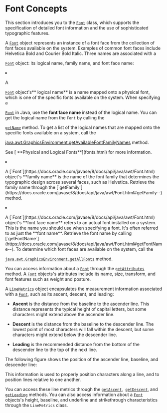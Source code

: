 
# Font Concepts

This section introduces you to the 
[`Font`](https://docs.oracle.com/javase/8/docs/api/java/awt/Font.html) class, which supports the specification of detailed font information and the use of sophisticated typographic features.

A 
[`Font`](https://docs.oracle.com/javase/8/docs/api/java/awt/Font.html) object represents an instance of a font face from the collection of font faces available on the system. Examples of common font faces include Helvetica Bold and Courier Bold Italic. Three names are associated with a  

[`Font`](https://docs.oracle.com/javase/8/docs/api/java/awt/Font.html) object: its logical name, family name, and font face name:

  <li><p>A 

[`Font`](https://docs.oracle.com/javase/8/docs/api/java/awt/Font.html) object's** logical name** is a name mapped onto a physical font, which is one of the specific fonts available on the system. When specifying a 

[`Font`](https://docs.oracle.com/javase/8/docs/api/java/awt/Font.html)
 in Java, use the **font face name** instead of the logical name. You can get the logical name from the `Font` by calling the 

[`getName`](https://docs.oracle.com/javase/8/docs/api/java/awt/Font.html#getName--)
 method. To get a list of the logical names that are mapped onto the specific fonts available on a system, call the 

[java.awt.GraphicsEnvironment.getAvailableFontFamilyNames](https://docs.oracle.com/javase/8/docs/api/java/awt/GraphicsEnvironment.html#getAvailableFontFamilyNames--)
 method.</p>

<p>See [ **Physical and Logical Fonts**](fonts.html) for more information.
</p></li>

<li><p>A
[`Font`](https://docs.oracle.com/javase/8/docs/api/java/awt/Font.html) object's **family name** is the name of the font family that determines the typographic design across several faces, such as Helvetica. Retrieve the family name through the 
[`getFamily`](https://docs.oracle.com/javase/8/docs/api/java/awt/Font.html#getFamily--) method.</p></li>

<li><p>A  
[`Font`](https://docs.oracle.com/javase/8/docs/api/java/awt/Font.html) object's **font face name** refers to an actual font installed on a system. This is the name you should use when specifying a font. It's often referred to as just the **font name**. Retrieve the font name by calling 
[`getFontName`](https://docs.oracle.com/javase/8/docs/api/java/awt/Font.html#getFontName--). To determine which font faces are available on the system, call the  

[`java.awt.GraphicsEnvironment.getAllFonts`](https://docs.oracle.com/javase/8/docs/api/java/awt/GraphicsEnvironment.html#getAllFonts--)
 method.</p></li>


You can access information about a
[`Font`](https://docs.oracle.com/javase/8/docs/api/java/awt/Font.html) through the 
[`getAttributes`](https://docs.oracle.com/javase/8/docs/api/java/awt/Font.html#getAttributes--) method. A
[`Font`](https://docs.oracle.com/javase/8/docs/api/java/awt/Font.html) objects's attributes include its name, size, transform, and font features such as weight and posture.


A
[`LineMetrics`](https://docs.oracle.com/javase/8/docs/api/java/awt/font/LineMetrics.html) object encapsulates the measurement information associated with a
[`Font`](https://docs.oracle.com/javase/8/docs/api/java/awt/Font.html), such as its ascent, descent, and leading:

  - **Ascent** is the distance from the baseline to the ascender line. This distance represents the typical height of capital letters, but some characters might extend above the ascender line.

  - **Descent** is the distance from the baseline to the descender line. The lowest point of most characters will fall within the descent, but some characters might extend below the descender line.

  - **Leading** is the recommended distance from the bottom of the descender line to the top of the next line.


The following figure shows the position of the ascender line, baseline, and descender line:

This information is used to properly position characters along a line, and to position lines relative to one another.

You can access these line metrics through the
[`getAscent`](https://docs.oracle.com/javase/8/docs/api/java/awt/font/LineMetrics.html#getAscent--),&#160;
[`getDescent`](https://docs.oracle.com/javase/8/docs/api/java/awt/font/LineMetrics.html#getDescent--), and
[`getLeading`](https://docs.oracle.com/javase/8/docs/api/java/awt/font/LineMetrics.html#getLeading--) methods. You can also access information about a
[`Font`](https://docs.oracle.com/javase/8/docs/api/java/awt/Font.html) objects's height, baseline, and underline and strikethrough characteristics through the `LineMetrics` class.
